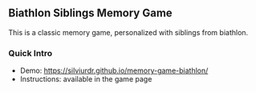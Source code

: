 ## Biathlon Siblings Memory Game

This is a classic memory game, personalized with siblings from biathlon. 


### Quick Intro

- Demo: https://silviurdr.github.io/memory-game-biathlon/
- Instructions: available in the game page
